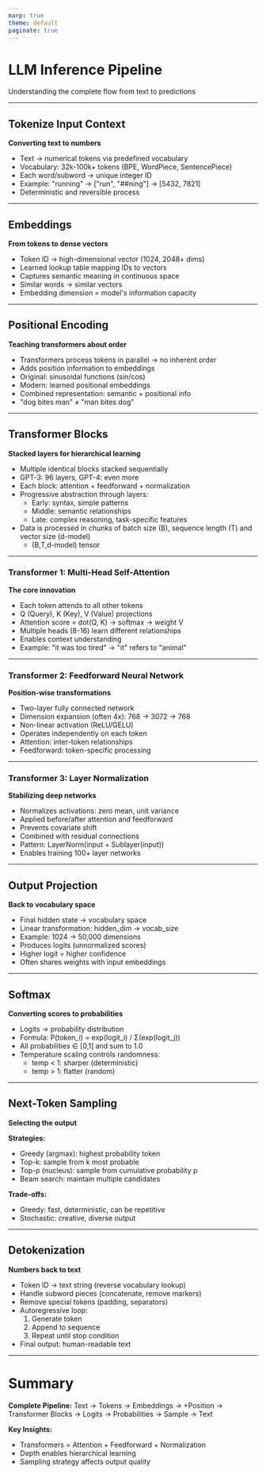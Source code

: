 ```yaml
---
marp: true
theme: default
paginate: true
---
```


# LLM Inference Pipeline

Understanding the complete flow from text to predictions

---

## Tokenize Input Context

**Converting text to numbers**

- Text → numerical tokens via predefined vocabulary
- Vocabulary: 32k-100k+ tokens (BPE, WordPiece, SentencePiece)
- Each word/subword → unique integer ID
- Example: "running" → ["run", "##ning"] → [5432, 7821]
- Deterministic and reversible process

---

## Embeddings

**From tokens to dense vectors**

- Token ID → high-dimensional vector (1024, 2048+ dims)
- Learned lookup table mapping IDs to vectors
- Captures semantic meaning in continuous space
- Similar words → similar vectors
- Embedding dimension = model's information capacity

---

## Positional Encoding

**Teaching transformers about order**

- Transformers process tokens in parallel → no inherent order
- Adds position information to embeddings
- Original: sinusoidal functions (sin/cos)
- Modern: learned positional embeddings
- Combined representation: semantic + positional info
- "dog bites man" ≠ "man bites dog"

---

## Transformer Blocks

**Stacked layers for hierarchical learning**

- Multiple identical blocks stacked sequentially
- GPT-3: 96 layers, GPT-4: even more
- Each block: attention + feedforward + normalization
- Progressive abstraction through layers:
  - Early: syntax, simple patterns
  - Middle: semantic relationships
  - Late: complex reasoning, task-specific features
- Data is processed in chunks of batch size (B), sequence length (T) and vector size (d-model)
  - (B,T,d-model) tensor
---

### Transformer 1: Multi-Head Self-Attention

**The core innovation**

- Each token attends to all other tokens
- Q (Query), K (Key), V (Value) projections
- Attention score = dot(Q, K) → softmax → weight V
- Multiple heads (8-16) learn different relationships
- Enables context understanding
- Example: "it was too tired" → "it" refers to "animal"

---

### Transformer 2: Feedforward Neural Network

**Position-wise transformations**

- Two-layer fully connected network
- Dimension expansion (often 4x): 768 → 3072 → 768
- Non-linear activation (ReLU/GELU)
- Operates independently on each token
- Attention: inter-token relationships
- Feedforward: token-specific processing

---

### Transformer 3: Layer Normalization

**Stabilizing deep networks**

- Normalizes activations: zero mean, unit variance
- Applied before/after attention and feedforward
- Prevents covariate shift
- Combined with residual connections
- Pattern: LayerNorm(input + Sublayer(input))
- Enables training 100+ layer networks

---

## Output Projection

**Back to vocabulary space**

- Final hidden state → vocabulary space
- Linear transformation: hidden_dim → vocab_size
- Example: 1024 → 50,000 dimensions
- Produces logits (unnormalized scores)
- Higher logit = higher confidence
- Often shares weights with input embeddings

---

## Softmax

**Converting scores to probabilities**

- Logits → probability distribution
- Formula: P(token_i) = exp(logit_i) / Σ(exp(logit_j))
- All probabilities ∈ [0,1] and sum to 1.0
- Temperature scaling controls randomness:
  - temp < 1: sharper (deterministic)
  - temp > 1: flatter (random)

---

## Next-Token Sampling

**Selecting the output**

**Strategies:**
- Greedy (argmax): highest probability token
- Top-k: sample from k most probable
- Top-p (nucleus): sample from cumulative probability p
- Beam search: maintain multiple candidates

**Trade-offs:**
- Greedy: fast, deterministic, can be repetitive
- Stochastic: creative, diverse output

---

## Detokenization

**Numbers back to text**

- Token ID → text string (reverse vocabulary lookup)
- Handle subword pieces (concatenate, remove markers)
- Remove special tokens (padding, separators)
- Autoregressive loop:
  1. Generate token
  2. Append to sequence
  3. Repeat until stop condition
- Final output: human-readable text

---

# Summary

**Complete Pipeline:**
Text → Tokens → Embeddings → +Position → Transformer Blocks → Logits → Probabilities → Sample → Text

**Key Insights:**
- Transformers = Attention + Feedforward + Normalization
- Depth enables hierarchical learning
- Sampling strategy affects output quality
